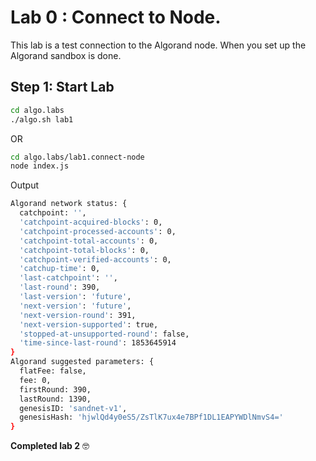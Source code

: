 # Lab 0 : Connect to Node.

This lab is a test connection to the Algorand node. When you set up the Algorand sandbox is done.

## Step 1: Start Lab

```sh
cd algo.labs
./algo.sh lab1
```

OR

```sh
cd algo.labs/lab1.connect-node
node index.js
```

Output

```sh
Algorand network status: {
  catchpoint: '',
  'catchpoint-acquired-blocks': 0,
  'catchpoint-processed-accounts': 0,
  'catchpoint-total-accounts': 0,
  'catchpoint-total-blocks': 0,
  'catchpoint-verified-accounts': 0,
  'catchup-time': 0,
  'last-catchpoint': '',
  'last-round': 390,
  'last-version': 'future',
  'next-version': 'future',
  'next-version-round': 391,
  'next-version-supported': true,
  'stopped-at-unsupported-round': false,
  'time-since-last-round': 1853645914
}
Algorand suggested parameters: {
  flatFee: false,
  fee: 0,
  firstRound: 390,
  lastRound: 1390,
  genesisID: 'sandnet-v1',
  genesisHash: 'hjwlQd4y0eS5/ZsTlK7ux4e7BPf1DL1EAPYWDlNmvS4='
}
```

**Completed lab 2** :nerd_face:
